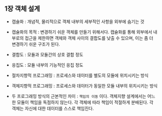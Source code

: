 ## 1장 객체 설계

- 캡슐화 : 개념적, 물리적으로 객체 내부의 세부적인 사항을 외부에 숨기는 것

- 캡슐화의 목적 : 변경하기 쉬운 객체를 만들기 위해서다. 캡슐화를 통해 외부에서 내부로의 접근을 제한하면 객체와 객체 사이의 결합도를 낮출 수 있으며, 이는 좀 더 변경하기 쉬운 구조가 된다.

- 결합도 : 모듈과 모듈간의 상호 결합 정도
- 응집도 : 모듈 내부의 기능적인 응집 정도

- 절차지향적 프로그래밍 : 프로세스와 데이터를 별도의 모듈에 위치시키는 방식
- 객체지향적 프로그래밍 : 프로세스와 데이터가 동일한 모듈 내부의 위치시키는 방식

- 두 프로그래밍 방식의 근본적인 차이 : `책임의 이동` 이다. 객체지향 설계에서는 어느 한 모듈이 책임을 독점하지 않는다. 각 객체에 따라 책임이 적절하게 분배된다. 각 객체는 자신에 대한 데이터를 스스로 책임진다.
